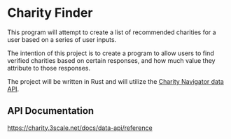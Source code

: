 # Charity Finder

This program will attempt to create a list of recommended charities for a user based on a series of user inputs.

The intention of this project is to create a program to allow users to find verified charities based on certain
responses, and how much value they attribute to those responses.

The project will be written in Rust and will utilize the [Charity Navigator data API](https://charity.3scale.net).

## API Documentation
https://charity.3scale.net/docs/data-api/reference

